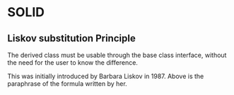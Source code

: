 

# SOLID


## Liskov substitution Principle

The derived class must be usable through the base class interface, without the need for the user to know the difference.


This was initially introduced by Barbara Liskov in 1987. Above is the paraphrase of the formula written by her.
